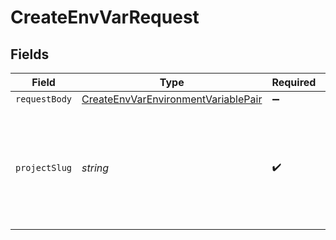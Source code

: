 # CreateEnvVarRequest


## Fields

| Field                                                                                                 | Type                                                                                                  | Required                                                                                              | Description                                                                                           |
| ----------------------------------------------------------------------------------------------------- | ----------------------------------------------------------------------------------------------------- | ----------------------------------------------------------------------------------------------------- | ----------------------------------------------------------------------------------------------------- |
| `requestBody`                                                                                         | [CreateEnvVarEnvironmentVariablePair](../../models/operations/createenvvarenvironmentvariablepair.md) | :heavy_minus_sign:                                                                                    | N/A                                                                                                   |
| `projectSlug`                                                                                         | *string*                                                                                              | :heavy_check_mark:                                                                                    | Project slug in the form `vcs-slug/org-name/repo-name`. The `/` characters may be URL-escaped.        |